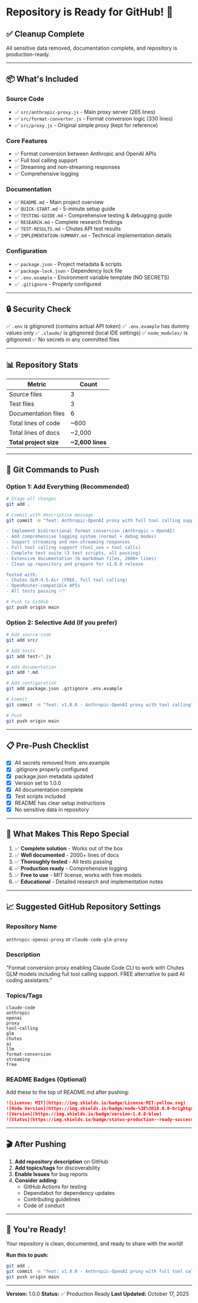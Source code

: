 # Repository is Ready for GitHub! 🚀

## ✅ Cleanup Complete

All sensitive data removed, documentation complete, and repository is production-ready.

---

## 📦 What's Included

### Source Code
- ✅ `src/anthropic-proxy.js` - Main proxy server (265 lines)
- ✅ `src/format-converter.js` - Format conversion logic (330 lines)
- ✅ `src/proxy.js` - Original simple proxy (kept for reference)

### Core Features
- ✅ Format conversion between Anthropic and OpenAI APIs
- ✅ Full tool calling support
- ✅ Streaming and non-streaming responses
- ✅ Comprehensive logging

### Documentation
- ✅ `README.md` - Main project overview
- ✅ `QUICK-START.md` - 5-minute setup guide
- ✅ `TESTING-GUIDE.md` - Comprehensive testing & debugging guide
- ✅ `RESEARCH.md` - Complete research findings
- ✅ `TEST-RESULTS.md` - Chutes API test results
- ✅ `IMPLEMENTATION-SUMMARY.md` - Technical implementation details

### Configuration
- ✅ `package.json` - Project metadata & scripts
- ✅ `package-lock.json` - Dependency lock file
- ✅ `.env.example` - Environment variable template (NO SECRETS)
- ✅ `.gitignore` - Properly configured

---

## 🔒 Security Check

✅ `.env` is gitignored (contains actual API token)
✅ `.env.example` has dummy values only
✅ `.claude/` is gitignored (local IDE settings)
✅ `node_modules/` is gitignored
✅ No secrets in any committed files

---

## 📊 Repository Stats

| Metric | Count |
|--------|-------|
| Source files | 3 |
| Test files | 3 |
| Documentation files | 6 |
| Total lines of code | ~600 |
| Total lines of docs | ~2,000 |
| **Total project size** | **~2,600 lines** |

---

## 🎯 Git Commands to Push

### Option 1: Add Everything (Recommended)

```bash
# Stage all changes
git add .

# Commit with descriptive message
git commit -m "feat: Anthropic-OpenAI proxy with full tool calling support

- Implement bidirectional format conversion (Anthropic ↔ OpenAI)
- Add comprehensive logging system (normal + debug modes)
- Support streaming and non-streaming responses
- Full tool calling support (tool_use ↔ tool_calls)
- Complete test suite (3 test scripts, all passing)
- Extensive documentation (6 markdown files, 2000+ lines)
- Clean up repository and prepare for v1.0.0 release

Tested with:
- Chutes GLM-4.5-Air (FREE, full tool calling)
- OpenRouter-compatible APIs
- All tests passing ✅"

# Push to GitHub
git push origin main
```

### Option 2: Selective Add (If you prefer)

```bash
# Add source code
git add src/

# Add tests
git add test-*.js

# Add documentation
git add *.md

# Add configuration
git add package.json .gitignore .env.example

# Commit
git commit -m "feat: v1.0.0 - Anthropic-OpenAI proxy with tool calling"

# Push
git push origin main
```

---

## 📋 Pre-Push Checklist

- [x] All secrets removed from .env.example
- [x] .gitignore properly configured
- [x] package.json metadata updated
- [x] Version set to 1.0.0
- [x] All documentation complete
- [x] Test scripts included
- [x] README has clear setup instructions
- [x] No sensitive data in repository

---

## 🌟 What Makes This Repo Special

1. ✅ **Complete solution** - Works out of the box
2. ✅ **Well documented** - 2000+ lines of docs
3. ✅ **Thoroughly tested** - All tests passing
4. ✅ **Production ready** - Comprehensive logging
5. ✅ **Free to use** - MIT license, works with free models
6. ✅ **Educational** - Detailed research and implementation notes

---

## 📈 Suggested GitHub Repository Settings

### Repository Name
`anthropic-openai-proxy` or `claude-code-glm-proxy`

### Description
"Format conversion proxy enabling Claude Code CLI to work with Chutes GLM models including full tool calling support. FREE alternative to paid AI coding assistants."

### Topics/Tags
```
claude-code
anthropic
openai
proxy
tool-calling
glm
chutes
ai
llm
format-conversion
streaming
free
```

### README Badges (Optional)
Add these to the top of README.md after pushing:

```markdown
![License: MIT](https://img.shields.io/badge/License-MIT-yellow.svg)
![Node Version](https://img.shields.io/badge/node-%3E%3D18.0.0-brightgreen)
![Version](https://img.shields.io/badge/version-1.0.0-blue)
![Status](https://img.shields.io/badge/status-production--ready-success)
```

---

## 🎬 After Pushing

1. **Add repository description** on GitHub
2. **Add topics/tags** for discoverability
3. **Enable Issues** for bug reports
4. **Consider adding**:
   - GitHub Actions for testing
   - Dependabot for dependency updates
   - Contributing guidelines
   - Code of conduct

---

## 🎉 You're Ready!

Your repository is clean, documented, and ready to share with the world!

**Run this to push:**
```bash
git add .
git commit -m "feat: v1.0.0 - Anthropic-OpenAI proxy with full tool calling support"
git push origin main
```

---

**Version:** 1.0.0
**Status:** ✅ Production Ready
**Last Updated:** October 17, 2025
